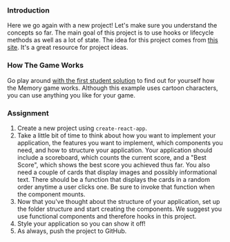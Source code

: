 ### Introduction

Here we go again with a new project! Let's make sure you understand the concepts so far. The main goal of this project is to use hooks or lifecycle methods as well as a lot of state. The idea for this project comes from [this site](https://www.golangprograms.com/react-js-projects-for-beginners.html). It's a great resource for project ideas.

### How The Game Works

Go play around [with the first student solution](https://heldersrvio.github.io/Memory-Card-Game/) to find out for yourself how the Memory game works. Although this example uses cartoon characters, you can use anything you like for your game.

### Assignment

<div class="lesson-content__panel" markdown="1">

1. Create a new project using `create-react-app`.
2. Take a little bit of time to think about how you want to implement your application, the features you want to implement, which components you need, and how to structure your application. Your application should include a scoreboard, which counts the current score, and a "Best Score", which shows the best score you achieved thus far. You also need a couple of cards that display images and possibly informational text. There should be a function that displays the cards in a random order anytime a user clicks one. Be sure to invoke that function when the component mounts.
3. Now that you've thought about the structure of your application, set up the folder structure and start creating the components. We suggest you use functional components and therefore hooks in this project.
4. Style your application so you can show it off!
5. As always, push the project to GitHub.
</div>
